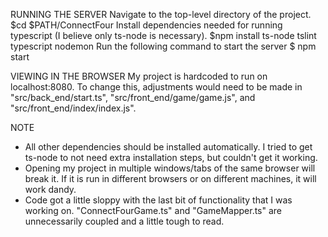 RUNNING THE SERVER
Navigate to the top-level directory of the project.
$cd $PATH/ConnectFour
Install dependencies needed for running typescript (I believe only ts-node is necessary).
$npm install ts-node tslint typescript nodemon
Run the following command to start the server
$ npm start

VIEWING IN THE BROWSER
My project is hardcoded to run on localhost:8080. To change this, adjustments would need to be made in "src/back_end/start.ts", "src/front_end/game/game.js", and "src/front_end/index/index.js".

NOTE
- All other dependencies should be installed automatically. I tried to get ts-node to not need extra installation steps, but couldn't get it working.
- Opening my project in multiple windows/tabs of the same browser will break it. If it is run in different browsers or on different machines, it will work dandy.
- Code got a little sloppy with the last bit of functionality that I was working on. "ConnectFourGame.ts" and "GameMapper.ts" are unnecessarily coupled and a little tough to read.
